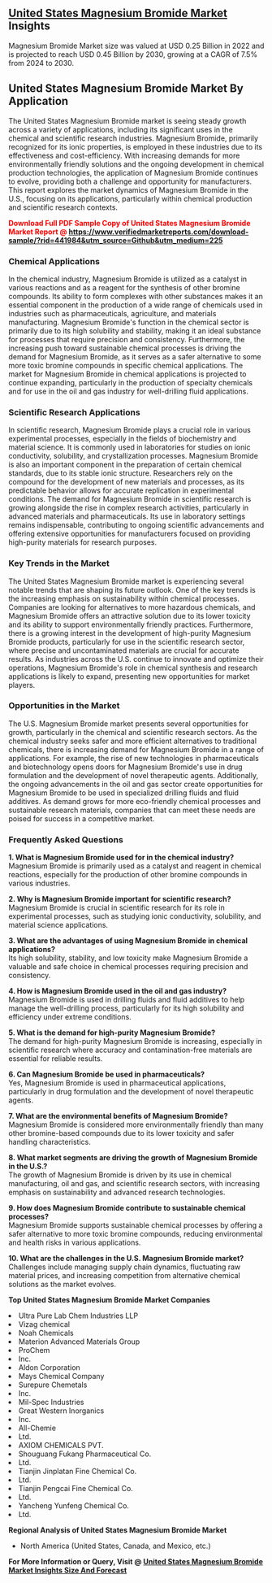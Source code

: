 <h2><a href="https://www.verifiedmarketreports.com/download-sample/?rid=441984&amp;utm_source=Github&amp;utm_medium=225" target="_blank">United States Magnesium Bromide Market</a> Insights</h2><p>Magnesium Bromide Market size was valued at USD 0.25 Billion in 2022 and is projected to reach USD 0.45 Billion by 2030, growing at a CAGR of 7.5% from 2024 to 2030.</p><p> <h2>United States Magnesium Bromide Market By Application</h2> <p>The United States Magnesium Bromide market is seeing steady growth across a variety of applications, including its significant uses in the chemical and scientific research industries. Magnesium Bromide, primarily recognized for its ionic properties, is employed in these industries due to its effectiveness and cost-efficiency. With increasing demands for more environmentally friendly solutions and the ongoing development in chemical production technologies, the application of Magnesium Bromide continues to evolve, providing both a challenge and opportunity for manufacturers. This report explores the market dynamics of Magnesium Bromide in the U.S., focusing on its applications, particularly within chemical production and scientific research contexts.</p> <p><strong><p><span class=""><span style="color: #ff0000;"><strong>Download Full PDF Sample Copy of United States Magnesium Bromide Market Report</strong> @ </span><a href="https://www.verifiedmarketreports.com/download-sample/?rid=441984&amp;utm_source=Github&amp;utm_medium=225" target="_blank">https://www.verifiedmarketreports.com/download-sample/?rid=441984&amp;utm_source=Github&amp;utm_medium=225</a></span></p></strong></p> <h3>Chemical Applications</h3> <p>In the chemical industry, Magnesium Bromide is utilized as a catalyst in various reactions and as a reagent for the synthesis of other bromine compounds. Its ability to form complexes with other substances makes it an essential component in the production of a wide range of chemicals used in industries such as pharmaceuticals, agriculture, and materials manufacturing. Magnesium Bromide's function in the chemical sector is primarily due to its high solubility and stability, making it an ideal substance for processes that require precision and consistency. Furthermore, the increasing push toward sustainable chemical processes is driving the demand for Magnesium Bromide, as it serves as a safer alternative to some more toxic bromine compounds in specific chemical applications. The market for Magnesium Bromide in chemical applications is projected to continue expanding, particularly in the production of specialty chemicals and for use in the oil and gas industry for well-drilling fluid applications.</p> <h3>Scientific Research Applications</h3> <p>In scientific research, Magnesium Bromide plays a crucial role in various experimental processes, especially in the fields of biochemistry and material science. It is commonly used in laboratories for studies on ionic conductivity, solubility, and crystallization processes. Magnesium Bromide is also an important component in the preparation of certain chemical standards, due to its stable ionic structure. Researchers rely on the compound for the development of new materials and processes, as its predictable behavior allows for accurate replication in experimental conditions. The demand for Magnesium Bromide in scientific research is growing alongside the rise in complex research activities, particularly in advanced materials and pharmaceuticals. Its use in laboratory settings remains indispensable, contributing to ongoing scientific advancements and offering extensive opportunities for manufacturers focused on providing high-purity materials for research purposes.</p> <h3>Key Trends in the Market</h3> <p>The United States Magnesium Bromide market is experiencing several notable trends that are shaping its future outlook. One of the key trends is the increasing emphasis on sustainability within chemical processes. Companies are looking for alternatives to more hazardous chemicals, and Magnesium Bromide offers an attractive solution due to its lower toxicity and its ability to support environmentally friendly practices. Furthermore, there is a growing interest in the development of high-purity Magnesium Bromide products, particularly for use in the scientific research sector, where precise and uncontaminated materials are crucial for accurate results. As industries across the U.S. continue to innovate and optimize their operations, Magnesium Bromide's role in chemical synthesis and research applications is likely to expand, presenting new opportunities for market players.</p> <h3>Opportunities in the Market</h3> <p>The U.S. Magnesium Bromide market presents several opportunities for growth, particularly in the chemical and scientific research sectors. As the chemical industry seeks safer and more efficient alternatives to traditional chemicals, there is increasing demand for Magnesium Bromide in a range of applications. For example, the rise of new technologies in pharmaceuticals and biotechnology opens doors for Magnesium Bromide's use in drug formulation and the development of novel therapeutic agents. Additionally, the ongoing advancements in the oil and gas sector create opportunities for Magnesium Bromide to be used in specialized drilling fluids and fluid additives. As demand grows for more eco-friendly chemical processes and sustainable research materials, companies that can meet these needs are poised for success in a competitive market.</p> <h3>Frequently Asked Questions</h3> <p><strong>1. What is Magnesium Bromide used for in the chemical industry?</strong><br>Magnesium Bromide is primarily used as a catalyst and reagent in chemical reactions, especially for the production of other bromine compounds in various industries.</p> <p><strong>2. Why is Magnesium Bromide important for scientific research?</strong><br>Magnesium Bromide is crucial in scientific research for its role in experimental processes, such as studying ionic conductivity, solubility, and material science applications.</p> <p><strong>3. What are the advantages of using Magnesium Bromide in chemical applications?</strong><br>Its high solubility, stability, and low toxicity make Magnesium Bromide a valuable and safe choice in chemical processes requiring precision and consistency.</p> <p><strong>4. How is Magnesium Bromide used in the oil and gas industry?</strong><br>Magnesium Bromide is used in drilling fluids and fluid additives to help manage the well-drilling process, particularly for its high solubility and efficiency under extreme conditions.</p> <p><strong>5. What is the demand for high-purity Magnesium Bromide?</strong><br>The demand for high-purity Magnesium Bromide is increasing, especially in scientific research where accuracy and contamination-free materials are essential for reliable results.</p> <p><strong>6. Can Magnesium Bromide be used in pharmaceuticals?</strong><br>Yes, Magnesium Bromide is used in pharmaceutical applications, particularly in drug formulation and the development of novel therapeutic agents.</p> <p><strong>7. What are the environmental benefits of Magnesium Bromide?</strong><br>Magnesium Bromide is considered more environmentally friendly than many other bromine-based compounds due to its lower toxicity and safer handling characteristics.</p> <p><strong>8. What market segments are driving the growth of Magnesium Bromide in the U.S.?</strong><br>The growth of Magnesium Bromide is driven by its use in chemical manufacturing, oil and gas, and scientific research sectors, with increasing emphasis on sustainability and advanced research technologies.</p> <p><strong>9. How does Magnesium Bromide contribute to sustainable chemical processes?</strong><br>Magnesium Bromide supports sustainable chemical processes by offering a safer alternative to more toxic bromine compounds, reducing environmental and health risks in various applications.</p> <p><strong>10. What are the challenges in the U.S. Magnesium Bromide market?</strong><br>Challenges include managing supply chain dynamics, fluctuating raw material prices, and increasing competition from alternative chemical solutions as the market evolves.</p> </p><p><strong>Top United States Magnesium Bromide Market Companies</strong></p><div data-test-id=""><p><li>Ultra Pure Lab Chem Industries LLP</li><li> Vizag chemical</li><li> Noah Chemicals</li><li> Materion Advanced Materials Group</li><li> ProChem</li><li> Inc.</li><li> Aldon Corporation</li><li> Mays Chemical Company</li><li> Surepure Chemetals</li><li> Inc.</li><li> Mil-Spec Industries</li><li> Great Western Inorganics</li><li> Inc.</li><li> All-Chemie</li><li> Ltd.</li><li> AXIOM CHEMICALS PVT.</li><li> Shouguang Fukang Pharmaceutical Co.</li><li> Ltd.</li><li> Tianjin Jinplatan Fine Chemical Co.</li><li> Ltd.</li><li> Tianjin Pengcai Fine Chemical Co.</li><li> Ltd.</li><li> Yancheng Yunfeng Chemical Co.</li><li> Ltd.</li></p><div><strong>Regional Analysis of&nbsp;United States Magnesium Bromide Market</strong></div><ul><li dir="ltr"><p dir="ltr">North America&nbsp;(United States, Canada, and Mexico, etc.)</p></li></ul><p><strong>For More Information or Query, Visit @&nbsp;</strong><strong><a href="https://www.verifiedmarketreports.com/product/magnesium-bromide-market/?utm_source=Github&amp;utm_medium=225" target="_blank">United States Magnesium Bromide Market Insights Size And Forecast</a></strong></p></div>
